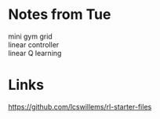# Notes from Tue

mini gym grid <br>
linear controller<br>
linear Q learning

# Links
https://github.com/lcswillems/rl-starter-files
